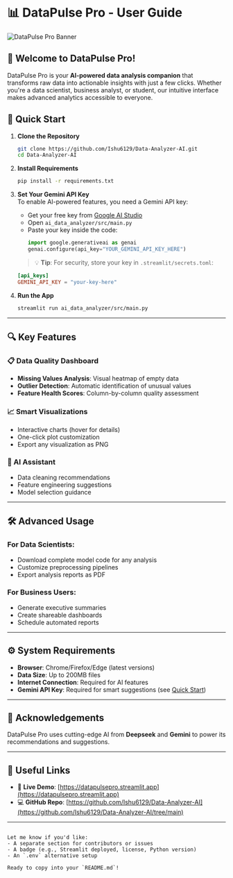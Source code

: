 # 📊 DataPulse Pro - User Guide

![DataPulse Pro Banner](https://github.com/Ishu6129/Data-Analyzer-AI-/blob/main/banner.png)

## 🌟 Welcome to DataPulse Pro!

DataPulse Pro is your **AI-powered data analysis companion** that transforms raw data into actionable insights with just a few clicks. Whether you're a data scientist, business analyst, or student, our intuitive interface makes advanced analytics accessible to everyone.


## 🚀 Quick Start

1. **Clone the Repository**  
   ```bash
   git clone https://github.com/Ishu6129/Data-Analyzer-AI.git
   cd Data-Analyzer-AI
   ```

2. **Install Requirements**  
   ```bash
   pip install -r requirements.txt
   ```

3. **Set Your Gemini API Key**  
   To enable AI-powered features, you need a Gemini API key:

   - Get your free key from [Google AI Studio](https://makersuite.google.com/app/apikey)
   - Open `ai_data_analyzer/src/main.py`
   - Paste your key inside the code:
     ```python
     import google.generativeai as genai
     genai.configure(api_key="YOUR_GEMINI_API_KEY_HERE")
     ```
   > 💡 **Tip**: For security, store your key in `.streamlit/secrets.toml`:
   ```toml
   [api_keys]
   GEMINI_API_KEY = "your-key-here"
   ```

4. **Run the App**  
   ```bash
   streamlit run ai_data_analyzer/src/main.py
   ```

---

## 🔍 Key Features

### 📋 Data Quality Dashboard
- **Missing Values Analysis**: Visual heatmap of empty data  
- **Outlier Detection**: Automatic identification of unusual values  
- **Feature Health Scores**: Column-by-column quality assessment

### 📈 Smart Visualizations
- Interactive charts (hover for details)  
- One-click plot customization  
- Export any visualization as PNG

### 🤖 AI Assistant
- Data cleaning recommendations  
- Feature engineering suggestions  
- Model selection guidance

---

## 🛠️ Advanced Usage

### For Data Scientists:
- Download complete model code for any analysis  
- Customize preprocessing pipelines  
- Export analysis reports as PDF

### For Business Users:
- Generate executive summaries  
- Create shareable dashboards  
- Schedule automated reports

---

## ⚙️ System Requirements

- **Browser**: Chrome/Firefox/Edge (latest versions)  
- **Data Size**: Up to 200MB files  
- **Internet Connection**: Required for AI features  
- **Gemini API Key**: Required for smart suggestions (see [Quick Start](#quick-start))

---

## 🙏 Acknowledgements

DataPulse Pro uses cutting-edge AI from **Deepseek** and **Gemini** to power its recommendations and suggestions.

---

## 🔗 Useful Links

- 🔴 **Live Demo**: [https://datapulsepro.streamlit.app](https://datapulsepro.streamlit.app)
- 💻 **GitHub Repo**: [https://github.com/Ishu6129/Data-Analyzer-AI](https://github.com/Ishu6129/Data-Analyzer-AI/tree/main)

---
```

Let me know if you'd like:
- A separate section for contributors or issues
- A badge (e.g., Streamlit deployed, license, Python version)
- An `.env` alternative setup

Ready to copy into your `README.md`!